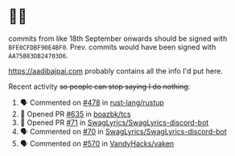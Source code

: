 # 👋🏻
<!--
**aadibajpai/aadibajpai** is a ✨ _special_ ✨ repository because its `README.md` (this file) appears on your GitHub profile.
-->
commits from like 18th September onwards should be signed with `BFE0CFDBF90E4BF0`. Prev. commits would have been signed with `AA75B83DB24703D6`.

https://aadibajpai.com probably contains all the info I'd put here.

Recent activity ~~so people can stop saying I do nothing~~:
<!--START_SECTION:activity-->
1. 🗣 Commented on [#478](https://github.com/rust-lang/rustup/issues/478) in [rust-lang/rustup](https://github.com/rust-lang/rustup)
2. 💪 Opened PR [#635](https://github.com/boazbk/tcs/pull/635) in [boazbk/tcs](https://github.com/boazbk/tcs)
3. 💪 Opened PR [#71](https://github.com/SwagLyrics/SwagLyrics-discord-bot/pull/71) in [SwagLyrics/SwagLyrics-discord-bot](https://github.com/SwagLyrics/SwagLyrics-discord-bot)
4. 🗣 Commented on [#70](https://github.com/SwagLyrics/SwagLyrics-discord-bot/issues/70) in [SwagLyrics/SwagLyrics-discord-bot](https://github.com/SwagLyrics/SwagLyrics-discord-bot)
5. 🗣 Commented on [#570](https://github.com/VandyHacks/vaken/issues/570) in [VandyHacks/vaken](https://github.com/VandyHacks/vaken)
<!--END_SECTION:activity-->
